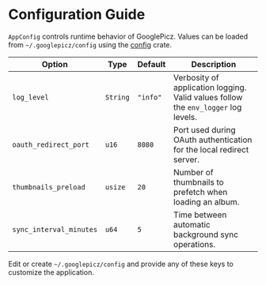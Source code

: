 # Configuration Guide

`AppConfig` controls runtime behavior of GooglePicz. Values can be loaded from `~/.googlepicz/config` using the [config](https://docs.rs/config) crate.

| Option | Type | Default | Description |
| ------ | ---- | ------- | ----------- |
| `log_level` | `String` | `"info"` | Verbosity of application logging. Valid values follow the `env_logger` log levels. |
| `oauth_redirect_port` | `u16` | `8080` | Port used during OAuth authentication for the local redirect server. |
| `thumbnails_preload` | `usize` | `20` | Number of thumbnails to prefetch when loading an album. |
| `sync_interval_minutes` | `u64` | `5` | Time between automatic background sync operations. |

Edit or create `~/.googlepicz/config` and provide any of these keys to customize the application.

